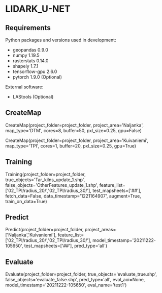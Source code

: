 # LIDARK_U-NET

## Requirements

Python packages and versions used in development:
* geopandas                 0.9.0
* numpy                     1.19.5
* rasterstats               0.14.0
* shapely                   1.7.1
* tensorflow-gpu            2.6.0
* pytorch                   1.9.0 (Optional)

External software:
* LAStools (Optional)


## CreateMap

CreateMap(project_folder=project_folder,
          project_area='Naljanka',
          map_type='DTM',
          cores=8,
          buffer=50,
          pxl_size=0.25,
          gpu=False)

CreateMap(project_folder=project_folder,
          project_area='Kuivaniemi',
          map_type='TPI',
          cores=1,
          buffer=20,
          pxl_size=0.25,
          gpu=True)

## Training

Training(project_folder=project_folder,
         true_objects='Tar_kilns_update_1.shp',
         false_objects='OtherFeatures_update_1.shp',
         feature_list=['02_TPI/radius_20/','02_TPI/radius_30/'],
         test_mapsheets=['##'],
         fetch_data=False,
         data_timestamp='1221164907',
         augment=True,
         train_on_data=True)

## Predict

Predict(project_folder=project_folder,
        project_areas=['Naljanka','Kuivaniemi'],
        feature_list=['02_TPI/radius_20/','02_TPI/radius_30/'],
        model_timestamp='20211222-105650',
        test_mapsheets=['##'],
        pred_type='all')


## Evaluate

Evaluate(project_folder=project_folder,
         true_objects='evaluate_true.shp',
         false_objects='evaluate_false.shp',
         pred_type='all',
         eval_aoi=None,
         model_timestamp='20211222-105650',
         eval_name='test1')
